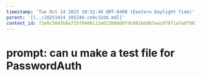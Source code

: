 ```yaml
---
timestamp: 'Tue Oct 14 2025 10:52:40 GMT-0400 (Eastern Daylight Time)'
parent: '[[../20251014_105240.ce9c32dd.md]]'
content_id: 71e0c5045b8a755f8406111e623b80d0fdc0916dd67aac07971afa8f967ce186
---
```


# prompt: can u make a test file for PasswordAuth
